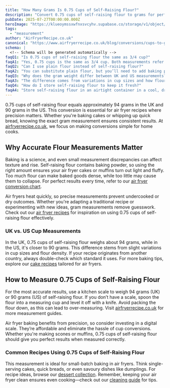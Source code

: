 ```yaml
---
title: "How Many Grams Is 0.75 Cups of Self-Raising Flour?"
description: "Convert 0.75 cups of self-raising flour to grams for perfect baking results every time. Get the exact measurement now!"
pubDate: 2025-07-27T00:00:00.000Z
heroImage: "https://klueoymssxwfnxsvcyhv.supabase.co/storage/v1/object/public/Shmucket/how-many-grams-is-0-75-cups-of-self-raising-flour.webp"
tags:
  - "measurement"
author: "AirFryerRecipe.co.uk"
canonical: "https://www.airfryerrecipe.co.uk/blog/conversions/cups-to-grams/how-many-grams-is-0-75-cups-of-self-raising-flour"
schema: |
  <!-- Schema will be generated automatically -->
faqQ1: "Is 0.75 cups of self-raising flour the same as 3/4 cup?"
faqA1: "Yes, 0.75 cups is the same as 3/4 cup. Both measurements refer to three-quarters of a standard cup. This is a common amount used in smaller baking recipes, especially for air fryer-friendly treats."
faqQ2: "Can I use plain flour instead of self-raising flour?"
faqA2: "You can substitute plain flour, but you’ll need to add baking powder. For every 0.75 cups (94g) of plain flour, mix in 1.5 teaspoons of baking powder. Sift them together to ensure even distribution before using in your air fryer recipe."
faqQ3: "Why does the gram weight differ between UK and US measurements?"
faqA3: "The difference comes from variations in cup sizes and how flour is packed. UK cups are slightly larger, and flour density can vary by brand. Always check the origin of your recipe and adjust accordingly for the best air fryer results."
faqQ4: "How do I store self-raising flour to keep it fresh?"
faqA4: "Store self-raising flour in an airtight container in a cool, dry place. The baking powder in it can lose potency over time, so use it within six months for optimal rise in your air fryer bakes. For long-term storage, freeze it in a sealed bag."
---
```

<p>0.75 cups of self-raising flour equals approximately 94 grams in the UK and 90 grams in the US. This conversion is essential for air fryer recipes where precision matters. Whether you're baking cakes or whipping up quick bread, knowing the exact gram measurement ensures consistent results. At <a href=https://www.airfryerrecipe.co.uk>airfryerrecipe.co.uk</a>, we focus on making conversions simple for home cooks.</p>

<h2>Why Accurate Flour Measurements Matter</h2>  
<p>Baking is a science, and even small measurement discrepancies can affect texture and rise. Self-raising flour contains baking powder, so using the right amount ensures your air fryer cakes or muffins turn out light and fluffy. Too much flour can make baked goods dense, while too little may cause them to collapse. For perfect results every time, refer to our <a href=https://www.airfryerrecipe.co.uk/air-fryer-conversion-chart>air fryer conversion chart</a>.</p>  

<p>Air fryers heat quickly, so precise measurements prevent undercooked or dry outcomes. Whether you're adapting a traditional recipe or experimenting with new ideas, gram measurements remove guesswork. Check out our <a href=https://www.airfryerrecipe.co.uk/recipes>air fryer recipes</a> for inspiration on using 0.75 cups of self-raising flour effectively.</p>  

<h3>UK vs. US Cup Measurements</h3>  
<p>In the UK, 0.75 cups of self-raising flour weighs about 94 grams, while in the US, it's closer to 90 grams. This difference stems from slight variations in cup sizes and flour density. If your recipe originates from another country, always double-check which standard it uses. For more baking tips, explore our <a href=https://www.airfryerrecipe.co.uk/recipe-category/cakes>cake recipes</a> tailored for air fryers.</p>  

<h2>How to Measure 0.75 Cups of Self-Raising Flour</h2>  
<p>For the most accurate results, use a kitchen scale to weigh 94 grams (UK) or 90 grams (US) of self-raising flour. If you don’t have a scale, spoon the flour into a measuring cup and level it off with a knife. Avoid packing the flour down, as this can lead to over-measuring. Visit <a href=https://www.airfryerrecipe.co.uk>airfryerrecipe.co.uk</a> for more measurement guides.</p>  

<p>Air fryer baking benefits from precision, so consider investing in a digital scale. They’re affordable and eliminate the hassle of cup conversions. Whether you're making scones or muffins, 0.75 cups of self-raising flour should give you perfect results when measured correctly.</p>  

<h3>Common Recipes Using 0.75 Cups of Self-Raising Flour</h3>  
<p>This measurement is ideal for small-batch baking in air fryers. Think single-serving cakes, quick breads, or even savoury dishes like dumplings. For recipe ideas, browse our <a href=https://www.airfryerrecipe.co.uk/recipe-category/dessert>dessert collection</a>. Remember, keeping your air fryer clean ensures even cooking—check out our <a href=https://www.airfryerrecipe.co.uk/air-fryer-cleaner>cleaning guide</a> for tips.</p>
